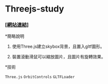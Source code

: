 # Threejs-study

### [[網站連結]](https://kuaruou.github.io/threejs-study/) ###

*簡略說明

1. 使用Three.js建立skybox背景，且置入gltf圖形。

2. 裝置滾動滑鼠可以縮放圖片，且圖片有旋轉效果。

*技術
<p>
  <code>Three.js</code>
  <code>OrbitControls</code>
  <code>GLTFLoader</code>
</p>
